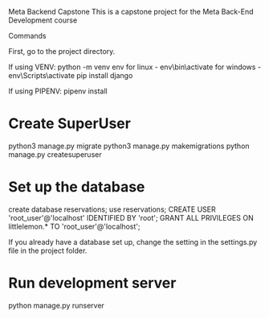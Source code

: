 Meta Backend Capstone
This is a capstone project for the Meta Back-End Development course

Commands

First, go to the project directory.

If using VENV:
python -m venv env
for linux - env\bin\activate
for windows - env\Scripts\activate
pip install django

If using PIPENV:
pipenv install

# Create SuperUser
python3 manage.py migrate 
python3 manage.py makemigrations
python manage.py createsuperuser

# Set up the database
create database reservations;
use reservations;
CREATE USER 'root_user'@'localhost' IDENTIFIED BY 'root';
GRANT ALL PRIVILEGES ON littlelemon.* TO 'root_user'@'localhost';

If you already have a database set up, change the setting in the settings.py file in the project folder.

# Run development server
python manage.py runserver

